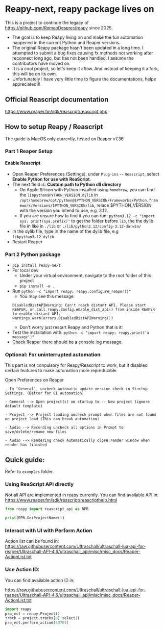 # Reapy-next, reapy package lives on

This is a project to continue the legacy of https://github.com/RomeoDespres/reapy since 2025. 

- The goal is to keep Reapy living on and make the fun automation happened in the current Python and Reaper versions.
- The original Reapy package hasn't been updated in a long time. 
I attempted to submit a bug fixes causing fx methods not working after reconnect long ago, but has not been handled. I assume the contributors have moved on.
- It is a cool project, so let's keep it aflow. And instead of keeping it a fork, this will be on its own.
- Unfortunately I have very little time to figure the documentations, helps appreciated!!!

## Official Reascript documentation

https://www.reaper.fm/sdk/reascript/reascript.php

## How to setup Reapy / Reascript

The guide is MacOS only currently, tested on Reaper v7.36

### Part 1 Reaper Setup

#### Enable Reascript

- Open Reaper Preferences (Settings), under `Plug-ins` -- `Reascript`, select **Enable Python for use with ReaScript**. 
- The next field is: **Custom path to Python dll directory**
    - On Apple Silicon with Python installed using `homebrew`, you can find the `libpython$PYTHON_VERSION.dylib` in `/opt/homebrew/opt/python@$PYTHON_VERSION/Frameworks/Python.framework/Versions/$PYTHON_VERSION/lib`, relace $PYTHON_VERSION with the version you intend to use, e.g. 3.12.
    - If you are unsure how to find it you can run: `python3.12 -c "import sys; print(sys.prefix)"` to get the folder before `lib`, the the dylib file in like in `./lib` or `./lib/python3.12/config-3.12-darwin/`
- In the dylib file, type in the name of the dylib file, e.g `libpython3.12.dylib`
- Restart Reaper

### Part 2 Python package

- `pip install reapy-next`
- For local dev:
    - Under your virtual environment, navigate to the root folder of this project
    - `pip install -e .`
- Run `python -c "import reapy; reapy.configure_reaper()"`
    - You may see this message:
    ```
    DisabledDistAPIWarning: Can't reach distant API. Please start REAPER, or call reapy.config.enable_dist_api() from inside REAPER to enable distant API.
  warnings.warn(errors.DisabledDistAPIWarning())
    ```
    - Don't worry just restart Reapy and Python that is it!
- Test the installation with: `python -c "import reapy; reapy.print('a message')"`
- Check Reaper there should be a console log message.

### Optional: For uninterrupted automation

This part is not conpulsory for Reapy/Reascript to work, but it disabled certain features to make automation more repreducible. 

Open Preferences on Reaper

    - In `General`, uncheck automatic update version check in Startup Settings. (Better for CI automation)

    - General --> Open project(s) on startup to -- New project (ignore default template)

    - Project --> Project loading uncheck prompt when files are not found on project load (This can break automation)

    - Audio --> Recording uncheck all options in Prompt to save/delete/rename new files

    - Audio --> Rendering check Automatically close render window when render has finished

## Quick guide:

Refer to `examples` folder.

### Using ReaScript API directly

Not all API are implemented in reapy currently. You can find available API in:
https://www.reaper.fm/sdk/reascript/reascripthelp.html

```python
from reapy import reascript_api as RPR

print(RPR.GetProjectName())
```

### Interact with UI with Perform Action

Action list can be found in: https://raw.githubusercontent.com/Ultraschall/ultraschall-lua-api-for-reaper/Ultraschall-API-4.6/ultraschall_api/misc/misc_docs/Reaper-ActionList.txt



### Use Action ID:

You can find available action ID in:

https://raw.githubusercontent.com/Ultraschall/ultraschall-lua-api-for-reaper/Ultraschall-API-4.6/ultraschall_api/misc/misc_docs/Reaper-ActionList.txt

```python
import reapy
project = reapy.Project()
track = project.tracks[0].select()
project.perform_action(40701)
```